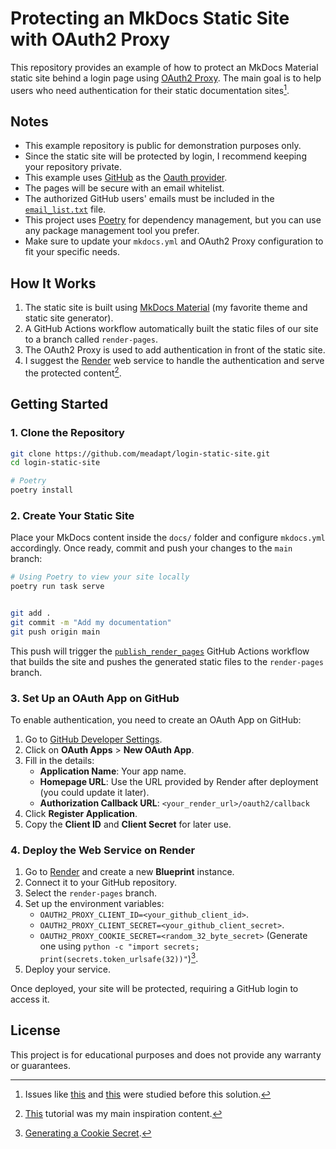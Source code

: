 # Protecting an MkDocs Static Site with OAuth2 Proxy

This repository provides an example of how to protect an MkDocs Material static site behind a login page using [OAuth2 Proxy](https://oauth2-proxy.github.io/oauth2-proxy/).
The main goal is to help users who need authentication for their static documentation sites[^1].



## Notes

- This example repository is public for demonstration purposes only.
- Since the static site will be protected by login, I recommend keeping your repository private.
- This example uses [GitHub](https://github.com/meadapt/login-static-site/blob/d05929e78e072117c978eb018f2e1f693a7c9d40/Dockerfile#L10) as the [Oauth provider](https://oauth2-proxy.github.io/oauth2-proxy/configuration/providers/github).
- The pages will be secure with an email whitelist.
- The authorized GitHub users' emails must be included in the [`email_list.txt`](https://github.com/meadapt/login-static-site/blob/main/email_list.txt) file.
- This project uses [Poetry](https://python-poetry.org/) for dependency management, but you can use any package management tool you prefer.
- Make sure to update your `mkdocs.yml` and OAuth2 Proxy configuration to fit your specific needs.

## How It Works

1. The static site is built using [MkDocs Material](https://squidfunk.github.io/mkdocs-material/) (my favorite theme and static site generator).
1. A GitHub Actions workflow automatically built the static files of our site to a branch called `render-pages`.
1. The OAuth2 Proxy is used to add authentication in front of the static site.
1. I suggest the [Render](https://render.com/) web service to handle the authentication and serve the protected content[^2].

## Getting Started

### 1. Clone the Repository

```bash
git clone https://github.com/meadapt/login-static-site.git
cd login-static-site

# Poetry
poetry install
```

### 2. Create Your Static Site

Place your MkDocs content inside the `docs/` folder and configure `mkdocs.yml` accordingly.
Once ready, commit and push your changes to the `main` branch:

```bash
# Using Poetry to view your site locally
poetry run task serve


git add .
git commit -m "Add my documentation"
git push origin main
```

This push will trigger the [`publish_render_pages`](https://github.com/meadapt/login-static-site/blob/main/.github/workflows/publish_render_pages.yaml) GitHub Actions workflow that builds the site and pushes the generated static files to the `render-pages` branch.

### 3. Set Up an OAuth App on GitHub

To enable authentication, you need to create an OAuth App on GitHub:

1. Go to [GitHub Developer Settings](https://github.com/settings/developers).
1. Click on **OAuth Apps** > **New OAuth App**.
1. Fill in the details:
   - **Application Name**: Your app name.
   - **Homepage URL**: Use the URL provided by Render after deployment (you could update it later).
   - **Authorization Callback URL**: `<your_render_url>/oauth2/callback`
1. Click **Register Application**.
1. Copy the **Client ID** and **Client Secret** for later use.

### 4. Deploy the Web Service on Render

1. Go to [Render](https://render.com/) and create a new **Blueprint** instance.
1. Connect it to your GitHub repository.
1. Select the `render-pages` branch.
1. Set up the environment variables:
   - `OAUTH2_PROXY_CLIENT_ID=<your_github_client_id>`.
   - `OAUTH2_PROXY_CLIENT_SECRET=<your_github_client_secret>`.
   - `OAUTH2_PROXY_COOKIE_SECRET=<random_32_byte_secret>` (Generate one using `python -c "import secrets; print(secrets.token_urlsafe(32))"`)[^3].
1. Deploy your service.

Once deployed, your site will be protected, requiring a GitHub login to access it.

## License

This project is for educational purposes and does not provide any warranty or guarantees.

[^1]: Issues like [this](https://github.com/squidfunk/mkdocs-material/discussions/5050) and [this](https://github.com/squidfunk/mkdocs-material/issues/3854) were studied before this solution.
[^2]: [This](https://github.com/hamelsmu/oauth-tutorial/blob/main/simple/README.md) tutorial was my main inspiration content.
[^3]: [Generating a Cookie Secret](https://oauth2-proxy.github.io/oauth2-proxy/configuration/overview?_highlight=cooki#generating-a-cookie-secret).
